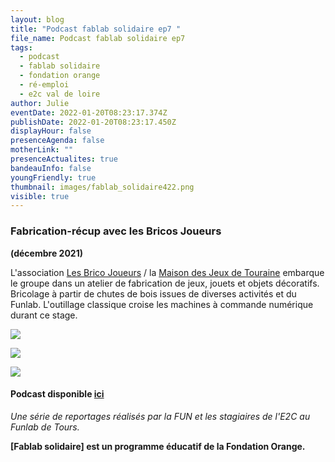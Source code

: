 ```yaml
---
layout: blog
title: "Podcast fablab solidaire ep7 "
file_name: Podcast fablab solidaire ep7
tags:
  - podcast
  - fablab solidaire
  - fondation orange
  - ré-emploi
  - e2c val de loire
author: Julie
eventDate: 2022-01-20T08:23:17.374Z
publishDate: 2022-01-20T08:23:17.450Z
displayHour: false
presenceAgenda: false
motherLink: ""
presenceActualites: true
bandeauInfo: false
youngFriendly: true
thumbnail: images/fablab_solidaire422.png
visible: true
---
```

### Fabrication-récup avec les Bricos Joueurs

**(décembre 2021)**

L'association [Les Brico Joueurs](https://www.facebook.com/lesbricojoueurs/?__cft__[0]=AZWphnfk8o7Z20AQ7phheCCHqZ-8cnxa_oAy6e_m5bahzXgoWFz-MCPu8nr-4Ns6ZsatjESO2PKJQAP2co7zMGaatGm9gW5uH0N9abbaWa7BkZzSEBaDCTDitsnt3baQbv-MPJHh7HOZ8JmyESBH-i42qfp55BrEt2E9B3xg7H5DhN84WiiAYc9u8TgsEqfbSTs&__tn__=kK-R) / la [Maison des Jeux de Touraine](https://www.facebook.com/maisondesjeuxdetouraine/?__cft__[0]=AZWphnfk8o7Z20AQ7phheCCHqZ-8cnxa_oAy6e_m5bahzXgoWFz-MCPu8nr-4Ns6ZsatjESO2PKJQAP2co7zMGaatGm9gW5uH0N9abbaWa7BkZzSEBaDCTDitsnt3baQbv-MPJHh7HOZ8JmyESBH-i42qfp55BrEt2E9B3xg7H5DhN84WiiAYc9u8TgsEqfbSTs&__tn__=kK-R) embarque le groupe dans un atelier de fabrication de jeux, jouets et objets décoratifs. Bricolage à partir de chutes de bois issues de diverses activités et du Funlab. L'outillage classique croise les machines à commande numérique durant ce stage.

![](images/fablab_solidaire422.png)

![](images/20211214_150402.png)

![](images/20211215_154927.png)

#### Podcast disponible [ici](https://tube.futuretic.fr/w/raERqKY6ejSQsSvKxrteuA)

*Une série de reportages réalisés par la FUN et les stagiaires de l'E2C au Funlab de Tours.*

**\[Fablab solidaire] est un programme éducatif de la Fondation Orange.**